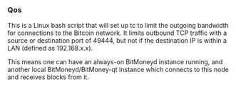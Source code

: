 ### Qos ###

This is a Linux bash script that will set up tc to limit the outgoing bandwidth for connections to the Bitcoin network. It limits outbound TCP traffic with a source or destination port of 49444, but not if the destination IP is within a LAN (defined as 192.168.x.x).

This means one can have an always-on BitMoneyd instance running, and another local BitMoneyd/BitMoney-qt instance which connects to this node and receives blocks from it.
